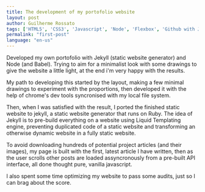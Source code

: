```yaml
---
title: The development of my portofolio website
layout: post
author: Guilherme Rossato
tags: ['HTML5', 'CSS3', 'Javascript', 'Node', 'Flexbox', 'Github with Jekyll']
permalink: "first-post"
language: "en-us"
---
```


Developed my own portofolio with Jekyll (static website generator) and Node (and Babel). Trying to aim for a minimalist look with some drawings to give the website a little light, at the end i'm very happy with the results.

My path to developing this started by the layout, making a few minimal drawings to experiment with the proportions, then developed it with the help of chrome's dev tools syncronised with my local file system.

Then, when I was satisfied with the result, I ported the finished static website to jekyll, a static website generator that runs on Ruby. The idea of Jekyll is to pre-build everything on a website using Liquid Templating engine, preventing duplicated code of a static website and transforming an otherwise dynamic website in a fully static website.

To avoid downloading hundreds of potential project articles (and their images), my page is built with the first, latest article I have written, then as the user scrolls other posts are loaded assyncronously from a pre-built API interface, all done thought pure, vanilla javascript.

I also spent some time optimizing my website to pass some audits, just so I can brag about the score.